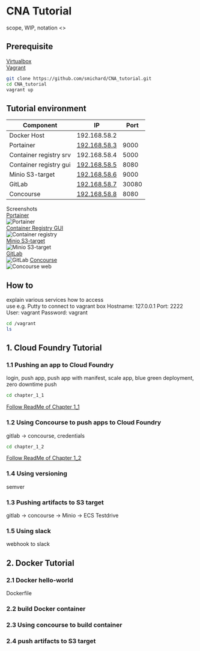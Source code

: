 # CNA Tutorial

scope, WIP, notation <>

## Prerequisite

[Virtualbox](https://www.virtualbox.org/)  
[Vagrant](https://www.vagrantup.com)  

```bash
git clone https://github.com/smichard/CNA_tutorial.git
cd CNA_tutorial
vagrant up
```

## Tutorial environment



| Component     | IP           | Port  |
| ------------- |------------  | ----- |
| Docker Host   | 192.168.58.2 |       |
| Portainer     | [192.168.58.3](http://192.168.58.3:9000) | 9000  |
| Container registry srv  | 192.168.58.4 | 5000  |
| Container registry gui  | [192.168.58.5](http://192.168.58.5:8080) | 8080  |
| Minio S3-target  | [192.168.58.6](http://192.168.58.6:9000) | 9000  |
| GitLab        | [192.168.58.7](http://192.168.58.7:30080) | 30080 |
| Concourse | [192.168.58.8](http://192.168.58.8:8080) | 8080  |


Screenshots  
[Portainer](http://192.168.58.3:9000)  
![Portainer](https://github.com/smichard/CNA_tutorial/blob/master/tutorial_assets/chapter_0/Portainer01.JPG)  
[Container Registry GUI](http://192.168.58.5:8080)  
![Container registry](https://github.com/smichard/CNA_tutorial/blob/master/tutorial_assets/chapter_0/Container_Registry01.JPG)  
[Minio  S3-target](http://192.168.58.6:9000)  
![Minio S3-target](https://github.com/smichard/CNA_tutorial/blob/master/tutorial_assets/chapter_0/Minio01.JPG)  
[GitLab](http://192.168.58.7:30080)  
![GitLab](https://github.com/smichard/CNA_tutorial/blob/master/tutorial_assets/chapter_0/GitLab01.JPG)
[Concourse](http://192.168.58.8:8080)  
![Concourse web](https://github.com/smichard/CNA_tutorial/blob/master/tutorial_assets/chapter_0/Concourse01.JPG)

## How to
explain various services how to access  
use e.g. Putty to connect to vagrant box
Hostname: 127.0.0.1
Port: 2222
User: vagrant
Password: vagrant
```bash
cd /vagrant
ls
```

## 1. Cloud Foundry Tutorial

### 1.1 Pushing an app to Cloud Foundry  
login, push app, push app with manifest, scale app, blue green deployment, zero downtime push  
```bash
cd chapter_1_1
```
[Follow ReadMe of Chapter 1_1](https://github.com/smichard/CNA_tutorial/tree/master/chapter_1_1)

### 1.2 Using Concourse to push apps to Cloud Foundry

gitlab -> concourse, credentials  
```bash
cd chapter_1_2
```
[Follow ReadMe of Chapter 1_2](https://github.com/smichard/CNA_tutorial/tree/master/chapter_1_2)

### 1.4 Using versioning

semver

### 1.3 Pushing artifacts to S3 target  

gitlab -> concourse -> Minio -> ECS Testdrive

### 1.5 Using slack    

webhook to slack

## 2. Docker Tutorial

### 2.1 Docker hello-world  

Dockerfile  

### 2.2 build Docker container

### 2.3 Using concourse to build container

### 2.4 push artifacts to S3 target

